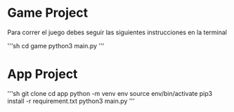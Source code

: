 # Game Project



Para correr el juego debes seguir las siguientes instrucciones en la terminal


'''sh
cd game
python3 main.py
'''
# App Project


'''sh
git clone
cd app
python -m venv env
source env/bin/activate
pip3 install -r requirement.txt
python3 main.py
'''



